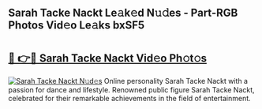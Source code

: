## Sarah Tacke Nackt Le𝚊k𝚎d N𝚞𝚍es - Part-RGB Photos Vid𝚎o Le𝚊ks bxSF5

# <h2><a href="http://fb50tid.evod.top/?m=Sarah+Tacke+Nackt">🔗 👉🔴 Sarah Tacke Nackt Vid𝚎o Ph𝚘t𝚘s</a></h2>

[![Sarah Tacke Nackt N𝚞d𝚎s](https://i.imgur.com/8V9OHl7.gif)](http://fb50tid.evod.top/?m=Sarah+Tacke+Nackt)
Online personality Sarah Tacke Nackt with a passion for dance and lifestyle. Renowned public figure Sarah Tacke Nackt, celebrated for their remarkable achievements in the field of entertainment. 
